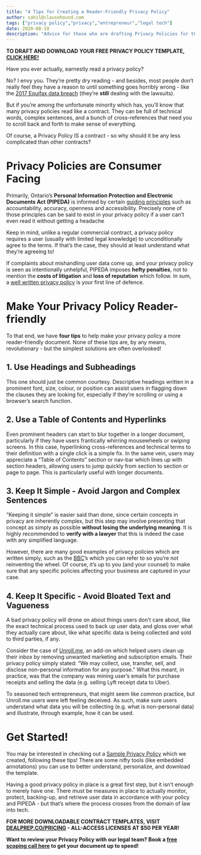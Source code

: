 ```yaml
---
title: "4 Tips for Creating a Reader-Friendly Privacy Policy"
author: sahil@clausehound.com
tags: ["privacy policy","privacy","entrepreneur","legal tech"]
date: 2020-08-19
description: "Advice for those who are drafting Privacy Policies for their companies."
---
```


**TO DRAFT AND DOWNLOAD YOUR FREE PRIVACY POLICY TEMPLATE, [CLICK HERE!](https://www.clausehound.com/legal-contract/privacy-policy26)**

Have you ever actually, earnestly read a privacy policy?

No? I envy you. They’re pretty dry reading - and besides, most people don’t really feel they have a reason to until something goes horribly wrong - like the [2017 Equifax data breach](https://www.youtube.com/watch?v=mPjgRKW_Jmk) (they’re **still** dealing with the lawsuits).

But if you’re among the unfortunate minority which has, you’ll know that many privacy policies read like a contract. They can be full of technical words, complex sentences, and a bunch of cross-references that need you to scroll back and forth to make sense of everything.

Of course, a Privacy Policy IS a contract - so why should it be any less complicated than other contracts?

# Privacy Policies are Consumer Facing

Primarily, Ontario’s **Personal Information Protection and Electronic Documents Act (PIPEDA)** is informed by certain [guiding principles](https://www.priv.gc.ca/en/privacy-topics/privacy-laws-in-canada/the-personal-information-protection-and-electronic-documents-act-pipeda/pipeda-compliance-help/guide_org/) such as accountability, accuracy, openness and accessibility. Precisely none of those principles can be said to exist in your privacy policy if a user can’t even read it without getting a headache

Keep in mind, unlike a regular commercial contract, a privacy policy requires a user (usually with limited legal knowledge) to unconditionally agree to the terms. If that’s the case, they should at least understand what they’re agreeing to!

If complaints about mishandling user data come up, and your privacy policy is seen as intentionally unhelpful, PIPEDA imposes **hefty penalties**, not to mention the **costs of litigation** and **loss of reputation** which follow. In sum, a [well written privacy policy](https://www.clausehound.com/legal-contract/privacy-policy26) is your first line of defence.

# Make Your Privacy Policy Reader-friendly

To that end, we have **four tips** to help make your privacy policy a more reader-friendly document. None of these tips are, by any means, revolutionary - but the simplest solutions are often overlooked!

## 1. Use Headings and Subheadings
This one should just be common courtesy. Descriptive headings written in a prominent font, size, colour, or position can assist users in flagging down the clauses they are looking for, especially if they’re scrolling or using a browser’s search function.

## 2. Use a Table of Contents and Hyperlinks
Even prominent headers can start to blur together in a longer document, particularly if they have users frantically whirring mousewheels or swiping screens. In this case, hyperlinking cross-references and technical terms to their definition with a single click is a simple fix. In the same vein, users may appreciate a “Table of Contents” section or nav-bar which lines up with section headers, allowing users to jump quickly from section to section or page to page. This is particularly useful with longer documents.

## 3. Keep It Simple - Avoid Jargon and Complex Sentences

“Keeping it simple” is easier said than done, since certain concepts in privacy are inherently complex, but this step may involve presenting that concept as simply as possible **without losing the underlying meaning**. It is highly recommended to **verify with a lawyer** that this is indeed the case with any simplified language.

However, there are many good examples of privacy policies which are written simply, such as the [BBC](https://www.bbc.co.uk/usingthebbc/privacy-policy/)’s which you can refer to so you’re not reinventing the wheel. Of course, it’s up to you (and your counsel) to make sure that any specific policies affecting your business are captured in your case.

## 4. Keep It Specific - Avoid Bloated Text and Vagueness

A bad privacy policy will drone on about things users don’t care about, like the exact technical process used to back up user data, and gloss over what they actually care about, like what specific data is being collected and sold to third parties, if any.

Consider the case of [Unroll.me](https://www.washingtonpost.com/news/the-switch/wp/2017/04/25/unroll-me-backlash-shows-us-exactly-whats-wrong-with-privacy-policies/), an add-on which helped users clean up their inbox by removing unwanted marketing and subscription emails. Their privacy policy simply stated: “We may collect, use, transfer, sell, and disclose non-personal information for any purpose.” What this meant, in practice, was that the company was mining user’s emails for purchase receipts and selling the data (e.g. selling Lyft receipt data to Uber).

To seasoned tech entrepreneurs, that might seem like common practice, but Unroll.me users were left feeling deceived. As such, make sure users understand what data you will be collecting (e.g. what is non-personal data) and illustrate, through example, how it can be used.

# Get Started!

You may be interested in checking out a [Sample Privacy Policy](https://www.clausehound.com/legal-contract/privacy-policy26) which we created, following these tips! There are some nifty tools (like embedded annotations) you can use to better understand, personalize, and download the template.

Having a good privacy policy in place is a great first step, but it isn’t enough to merely have one. There must be measures in place to actually monitor, protect, backing-up, and retrieve user data in accordance with your policy and PIPEDA - but that’s where the process crosses from the domain of law into tech.

**FOR MORE DOWNLOADABLE CONTRACT TEMPLATES, VISIT [DEALPREP.CO/PRICING](https://www.dealprep.co/pricing) - ALL-ACCESS LICENSES AT $50 PER YEAR!**

**Want to review your Privacy Policy with our legal team? Book a [free scoping call here](https://www.google.com/url?q=https://calendly.com/maxmessenger/scoping-call-privacy-policy&sa=D&source=hangouts&ust=1598026113313000&usg=AFQjCNEvVAU6r2E82bxiMY7vTdHgwfxh-Q) to get your document up to speed!**

